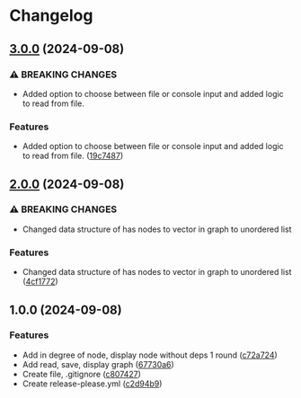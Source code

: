 # Changelog

## [3.0.0](https://github.com/IdentalerMaxima/GraphIndependentNodeFinder/compare/v2.0.0...v3.0.0) (2024-09-08)


### ⚠ BREAKING CHANGES

* Added option to choose between file or console input and added logic to read from file.

### Features

* Added option to choose between file or console input and added logic to read from file. ([19c7487](https://github.com/IdentalerMaxima/GraphIndependentNodeFinder/commit/19c748700462ccbac69feb381d4e63b96b46d06f))

## [2.0.0](https://github.com/IdentalerMaxima/GraphIndependentNodeFinder/compare/v1.0.0...v2.0.0) (2024-09-08)


### ⚠ BREAKING CHANGES

* Changed data structure of has nodes to vector in graph to unordered list

### Features

* Changed data structure of has nodes to vector in graph to unordered list ([4cf1772](https://github.com/IdentalerMaxima/GraphIndependentNodeFinder/commit/4cf1772db374c1bbe1259a8d101267d16eb63390))

## 1.0.0 (2024-09-08)


### Features

* Add in degree of node, display node without deps 1 round ([c72a724](https://github.com/IdentalerMaxima/GraphIndependentNodeFinder/commit/c72a724e6114ba6670c1a5d743ba679c2b6bdd03))
* Add read, save, display graph ([67730a6](https://github.com/IdentalerMaxima/GraphIndependentNodeFinder/commit/67730a6316afa8352c3cd2fe737658630ac90e17))
* Create file, .gitignore ([c807427](https://github.com/IdentalerMaxima/GraphIndependentNodeFinder/commit/c8074277af2c7567254745ee91ef9ac6fe84235d))
* Create release-please.yml ([c2d94b9](https://github.com/IdentalerMaxima/GraphIndependentNodeFinder/commit/c2d94b9a02571145165c5103b27b93e647c37669))
